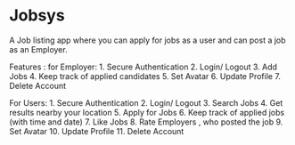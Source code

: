 # Jobsys
A Job listing app where you can apply for jobs as a user and can post a job as an Employer.

Features :
  for Employer:
    1. Secure Authentication
    2. Login/ Logout 
    3. Add Jobs
    4. Keep track of applied candidates
    5. Set Avatar
    6. Update Profile
    7. Delete Account
  
  For Users:
    1. Secure Authentication
    2. Login/ Logout
    3. Search Jobs
    4. Get results nearby your location
    5. Apply for Jobs
    6. Keep track of applied jobs (with time and date)
    7. Like Jobs
    8. Rate Employers , who posted the job
    9. Set Avatar
    10. Update Profile
    11. Delete Account
    
    
